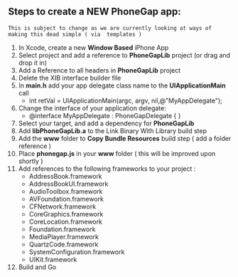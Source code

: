 ## Steps to create a NEW PhoneGap app:
	This is subject to change as we are currently looking at ways of making this dead simple ( via 	templates )

1. In Xcode, create a new __Window Based__ iPhone App
2. Select project and add a reference to __PhoneGapLib__ project (or drag and drop it in)
3. Add a Reference to all headers in __PhoneGapLib__ project
4. Delete the XIB interface builder file
5. In __main.h__ add your app delegate class name to the __UIApplicationMain__ call
	-  int retVal = UIApplicationMain(argc, argv, nil,@"MyAppDelegate");
6. Change the interface of your application delegate:
	- @interface MyAppDelegate : PhoneGapDelegate { }
7. Select your target, and add a dependency for __PhoneGapLib__
8. Add __libPhoneGapLib.a__ to the Link Binary With Library build step
9. Add the __www__ folder to __Copy Bundle Resources__ build step ( add a folder reference )
10. Place __phonegap.js__ in your __www__ folder ( this will be improved upon shortly )
11. Add references to the following frameworks to your project :
	* AddressBook.framework
	* AddressBookUI.framework
	* AudioToolbox.framework
	* AVFoundation.framework
	* CFNetwork.framework
	* CoreGraphics.framework
	* CoreLocation.framework
	* Foundation.framework
	* MediaPlayer.framework
	* QuartzCode.framework
	* SystemConfiguration.framework
	* UIKit.framework
12. Build and Go
